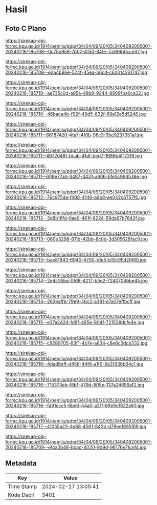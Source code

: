 # Hasil

## Foto C Plano

https://sirekap-obj-formc.kpu.go.id/1914/pemilu/pdpr/34/04/09/20/05/3404092005001-20240216-185708--0c75b958-7b07-4150-84fe-7a396b0cce37.jpg

https://sirekap-obj-formc.kpu.go.id/1914/pemilu/pdpr/34/04/09/20/05/3404092005001-20240216-185709--e2a4b86e-524f-45ea-b6cd-c62014261747.jpg

https://sirekap-obj-formc.kpu.go.id/1914/pemilu/pdpr/34/04/09/20/05/3404092005001-20240216-185710--ae735c0d-a95a-48b9-9244-88091ba6ca32.jpg

https://sirekap-obj-formc.kpu.go.id/1914/pemilu/pdpr/34/04/09/20/05/3404092005001-20240216-185710--46baca4b-f92f-49d5-832f-89a12e5d5246.jpg

https://sirekap-obj-formc.kpu.go.id/1914/pemilu/pdpr/34/04/09/20/05/3404092005001-20240216-185711--86187420-4fa7-4f0b-96c3-3bc9237351af.jpg

https://sirekap-obj-formc.kpu.go.id/1914/pemilu/pdpr/34/04/09/20/05/3404092005001-20240216-185711--4972d48f-bcab-41df-bed7-1686b4f173f9.jpg

https://sirekap-obj-formc.kpu.go.id/1914/pemilu/pdpr/34/04/09/20/05/3404092005001-20240216-185711--609e77ab-3487-4431-a606-bfe3c99d538e.jpg

https://sirekap-obj-formc.kpu.go.id/1914/pemilu/pdpr/34/04/09/20/05/3404092005001-20240216-185712--76c975da-f408-4146-a9b8-ee042c6757f0.jpg

https://sirekap-obj-formc.kpu.go.id/1914/pemilu/pdpr/34/04/09/20/05/3404092005001-20240216-185712--3d8b18fd-0ae9-461f-8224-59da67b7642f.jpg

https://sirekap-obj-formc.kpu.go.id/1914/pemilu/pdpr/34/04/09/20/05/3404092005001-20240216-185713--060e3298-611b-42bb-8c0d-3d305628fac9.jpg

https://sirekap-obj-formc.kpu.go.id/1914/pemilu/pdpr/34/04/09/20/05/3404092005001-20240216-185713--bae81843-6940-4700-b1e5-b10c95d2f460.jpg

https://sirekap-obj-formc.kpu.go.id/1914/pemilu/pdpr/34/04/09/20/05/3404092005001-20240216-185714--2e4c35ba-0fd8-4217-b5e2-7240704bbe45.jpg

https://sirekap-obj-formc.kpu.go.id/1914/pemilu/pdpr/34/04/09/20/05/3404092005001-20240216-185714--263eaffb-79e9-46c2-a391-e7a07effbcff.jpg

https://sirekap-obj-formc.kpu.go.id/1914/pemilu/pdpr/34/04/09/20/05/3404092005001-20240216-185715--e37a2424-fd6f-485e-804f-721538dcfe4e.jpg

https://sirekap-obj-formc.kpu.go.id/1914/pemilu/pdpr/34/04/09/20/05/3404092005001-20240216-185715--c9289705-63f1-4b7e-a634-c8e6c3dcb332.jpg

https://sirekap-obj-formc.kpu.go.id/1914/pemilu/pdpr/34/04/09/20/05/3404092005001-20240216-185716--4dad9eff-d458-44f6-a1f0-9a31938b64c1.jpg

https://sirekap-obj-formc.kpu.go.id/1914/pemilu/pdpr/34/04/09/20/05/3404092005001-20240216-185716--715373eb-f8b1-479d-905e-137a24659af2.jpg

https://sirekap-obj-formc.kpu.go.id/1914/pemilu/pdpr/34/04/09/20/05/3404092005001-20240216-185716--fa91ccc5-6be6-44a0-a21f-69e9c1622a60.jpg

https://sirekap-obj-formc.kpu.go.id/1914/pemilu/pdpr/34/04/09/20/05/3404092005001-20240216-185717--41055a23-4e88-4561-843b-d79ee1895f69.jpg

https://sirekap-obj-formc.kpu.go.id/1914/pemilu/pdpr/34/04/09/20/05/3404092005001-20240216-185709--ef4a0b48-bbad-4020-9d9d-96176e7fcef4.jpg


## Metadata

| Key        | Value               |
| ---------- | ------------------- |
| Time Stamp | 2024-02-17 13:05:41 |
| Kode Dapil | 3401                |



